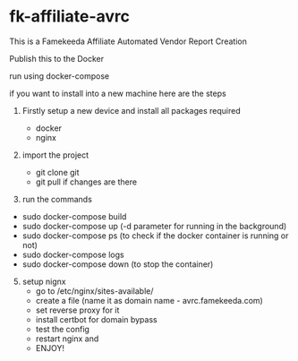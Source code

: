 # fk-affiliate-avrc
This is a Famekeeda Affiliate Automated Vendor Report Creation

Publish this to the Docker

run using docker-compose

if you want to install into a new machine here are the steps

1. Firstly setup a new device and install all packages required
   - docker
   - nginx

2. import the project
   - git clone git <link>
   - git pull if changes are there

 4. run the commands
   - sudo docker-compose build
   - sudo docker-compose up (-d parameter for running in the background)
   - sudo docker-compose ps (to check if the docker container is running or not)
   - sudo docker-compose logs <container id>
   - sudo docker-compose down (to stop the container)

5. setup nignx
   - go to /etc/nginx/sites-available/
   - create a file (name it as domain name - avrc.famekeeda.com)
   - set reverse proxy for it
   - install certbot for domain bypass
   - test the config
   - restart nginx and
   - ENJOY!
